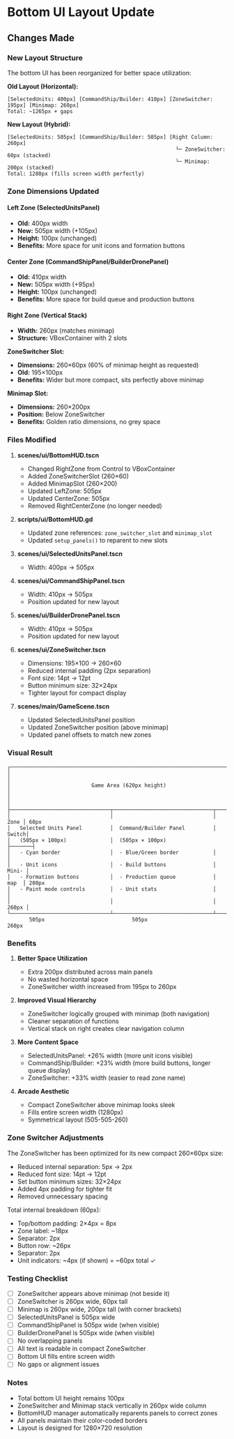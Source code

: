 # Bottom UI Layout Update

## Changes Made

### New Layout Structure

The bottom UI has been reorganized for better space utilization:

**Old Layout (Horizontal):**
```
[SelectedUnits: 400px] [CommandShip/Builder: 410px] [ZoneSwitcher: 195px] [Minimap: 260px]
Total: ~1265px + gaps
```

**New Layout (Hybrid):**
```
[SelectedUnits: 505px] [CommandShip/Builder: 505px] [Right Column: 260px]
                                                      └─ ZoneSwitcher: 60px (stacked)
                                                      └─ Minimap: 200px (stacked)
Total: 1280px (fills screen width perfectly)
```

### Zone Dimensions Updated

#### Left Zone (SelectedUnitsPanel)
- **Old:** 400px width
- **New:** 505px width (+105px)
- **Height:** 100px (unchanged)
- **Benefits:** More space for unit icons and formation buttons

#### Center Zone (CommandShipPanel/BuilderDronePanel)
- **Old:** 410px width
- **New:** 505px width (+95px)
- **Height:** 100px (unchanged)
- **Benefits:** More space for build queue and production buttons

#### Right Zone (Vertical Stack)
- **Width:** 260px (matches minimap)
- **Structure:** VBoxContainer with 2 slots

**ZoneSwitcher Slot:**
- **Dimensions:** 260×60px (60% of minimap height as requested)
- **Old:** 195×100px
- **Benefits:** Wider but more compact, sits perfectly above minimap

**Minimap Slot:**
- **Dimensions:** 260×200px
- **Position:** Below ZoneSwitcher
- **Benefits:** Golden ratio dimensions, no grey space

### Files Modified

1. **scenes/ui/BottomHUD.tscn**
   - Changed RightZone from Control to VBoxContainer
   - Added ZoneSwitcherSlot (260×60)
   - Added MinimapSlot (260×200)
   - Updated LeftZone: 505px
   - Updated CenterZone: 505px
   - Removed RightCenterZone (no longer needed)

2. **scripts/ui/BottomHUD.gd**
   - Updated zone references: `zone_switcher_slot` and `minimap_slot`
   - Updated `setup_panels()` to reparent to new slots

3. **scenes/ui/SelectedUnitsPanel.tscn**
   - Width: 400px → 505px

4. **scenes/ui/CommandShipPanel.tscn**
   - Width: 410px → 505px
   - Position updated for new layout

5. **scenes/ui/BuilderDronePanel.tscn**
   - Width: 410px → 505px
   - Position updated for new layout

6. **scenes/ui/ZoneSwitcher.tscn**
   - Dimensions: 195×100 → 260×60
   - Reduced internal padding (2px separation)
   - Font size: 14pt → 12pt
   - Button minimum size: 32×24px
   - Tighter layout for compact display

7. **scenes/main/GameScene.tscn**
   - Updated SelectedUnitsPanel position
   - Updated ZoneSwitcher position (above minimap)
   - Updated panel offsets to match new zones

### Visual Result

```
┌──────────────────────────────────────────────────────────────────────────┐
│                                                                          │
│                          Game Area (620px height)                        │
│                                                                          │
├────────────────────────────────┬────────────────────────────────┬───────┤
│                                │                                │  Zone │ 60px
│   Selected Units Panel         │  Command/Builder Panel         │ Switch│
│   (505px × 100px)              │  (505px × 100px)               ├───────┤
│   - Cyan border                │  - Blue/Green border           │       │
│   - Unit icons                 │  - Build buttons               │ Mini- │
│   - Formation buttons          │  - Production queue            │  map  │ 200px
│   - Paint mode controls        │  - Unit stats                  │       │
│                                │                                │ 260px │
└────────────────────────────────┴────────────────────────────────┴───────┘
       505px                            505px                       260px
```

### Benefits

1. **Better Space Utilization**
   - Extra 200px distributed across main panels
   - No wasted horizontal space
   - ZoneSwitcher width increased from 195px to 260px

2. **Improved Visual Hierarchy**
   - ZoneSwitcher logically grouped with minimap (both navigation)
   - Cleaner separation of functions
   - Vertical stack on right creates clear navigation column

3. **More Content Space**
   - SelectedUnitsPanel: +26% width (more unit icons visible)
   - CommandShip/Builder: +23% width (more build buttons, longer queue display)
   - ZoneSwitcher: +33% width (easier to read zone name)

4. **Arcade Aesthetic**
   - Compact ZoneSwitcher above minimap looks sleek
   - Fills entire screen width (1280px)
   - Symmetrical layout (505-505-260)

### Zone Switcher Adjustments

The ZoneSwitcher has been optimized for its new compact 260×60px size:
- Reduced internal separation: 5px → 2px
- Reduced font size: 14pt → 12pt
- Set button minimum sizes: 32×24px
- Added 4px padding for tighter fit
- Removed unnecessary spacing

Total internal breakdown (60px):
- Top/bottom padding: 2×4px = 8px
- Zone label: ~18px
- Separator: 2px
- Button row: ~26px
- Separator: 2px
- Unit indicators: ~4px (if shown)
= ~60px total ✓

### Testing Checklist

- [ ] ZoneSwitcher appears above minimap (not beside it)
- [ ] ZoneSwitcher is 260px wide, 60px tall
- [ ] Minimap is 260px wide, 200px tall (with corner brackets)
- [ ] SelectedUnitsPanel is 505px wide
- [ ] CommandShipPanel is 505px wide (when visible)
- [ ] BuilderDronePanel is 505px wide (when visible)
- [ ] No overlapping panels
- [ ] All text is readable in compact ZoneSwitcher
- [ ] Bottom UI fills entire screen width
- [ ] No gaps or alignment issues

### Notes

- Total bottom UI height remains 100px
- ZoneSwitcher and Minimap stack vertically in 260px wide column
- BottomHUD manager automatically reparents panels to correct zones
- All panels maintain their color-coded borders
- Layout is designed for 1280×720 resolution


